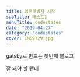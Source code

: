 ```yaml
---
title: 입문개발자 시작
subTitle: 테스트1
menuTitle: codestates
date: "2019-04-27"
category: "codestates"
cover: IMG9729.jpg
---
```


gatsby로 만드는 첫번째 블로그

잘 돼야 할 텐데